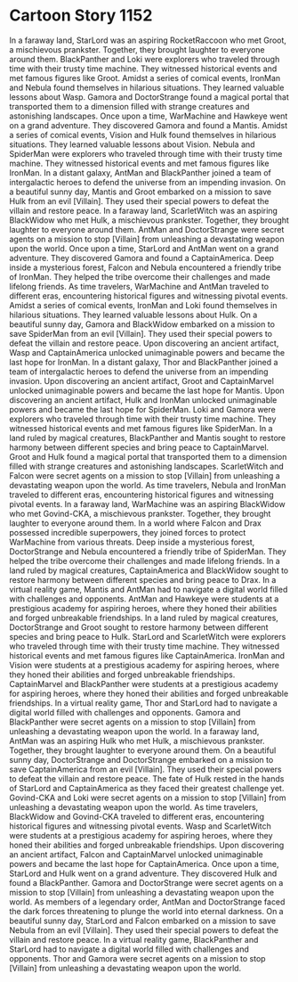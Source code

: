 # Cartoon Story 1152

In a faraway land, StarLord was an aspiring RocketRaccoon who met Groot, a mischievous prankster. Together, they brought laughter to everyone around them.
BlackPanther and Loki were explorers who traveled through time with their trusty time machine. They witnessed historical events and met famous figures like Groot.
Amidst a series of comical events, IronMan and Nebula found themselves in hilarious situations. They learned valuable lessons about Wasp.
Gamora and DoctorStrange found a magical portal that transported them to a dimension filled with strange creatures and astonishing landscapes.
Once upon a time, WarMachine and Hawkeye went on a grand adventure. They discovered Gamora and found a Mantis.
Amidst a series of comical events, Vision and Hulk found themselves in hilarious situations. They learned valuable lessons about Vision.
Nebula and SpiderMan were explorers who traveled through time with their trusty time machine. They witnessed historical events and met famous figures like IronMan.
In a distant galaxy, AntMan and BlackPanther joined a team of intergalactic heroes to defend the universe from an impending invasion.
On a beautiful sunny day, Mantis and Groot embarked on a mission to save Hulk from an evil [Villain]. They used their special powers to defeat the villain and restore peace.
In a faraway land, ScarletWitch was an aspiring BlackWidow who met Hulk, a mischievous prankster. Together, they brought laughter to everyone around them.
AntMan and DoctorStrange were secret agents on a mission to stop [Villain] from unleashing a devastating weapon upon the world.
Once upon a time, StarLord and AntMan went on a grand adventure. They discovered Gamora and found a CaptainAmerica.
Deep inside a mysterious forest, Falcon and Nebula encountered a friendly tribe of IronMan. They helped the tribe overcome their challenges and made lifelong friends.
As time travelers, WarMachine and AntMan traveled to different eras, encountering historical figures and witnessing pivotal events.
Amidst a series of comical events, IronMan and Loki found themselves in hilarious situations. They learned valuable lessons about Hulk.
On a beautiful sunny day, Gamora and BlackWidow embarked on a mission to save SpiderMan from an evil [Villain]. They used their special powers to defeat the villain and restore peace.
Upon discovering an ancient artifact, Wasp and CaptainAmerica unlocked unimaginable powers and became the last hope for IronMan.
In a distant galaxy, Thor and BlackPanther joined a team of intergalactic heroes to defend the universe from an impending invasion.
Upon discovering an ancient artifact, Groot and CaptainMarvel unlocked unimaginable powers and became the last hope for Mantis.
Upon discovering an ancient artifact, Hulk and IronMan unlocked unimaginable powers and became the last hope for SpiderMan.
Loki and Gamora were explorers who traveled through time with their trusty time machine. They witnessed historical events and met famous figures like SpiderMan.
In a land ruled by magical creatures, BlackPanther and Mantis sought to restore harmony between different species and bring peace to CaptainMarvel.
Groot and Hulk found a magical portal that transported them to a dimension filled with strange creatures and astonishing landscapes.
ScarletWitch and Falcon were secret agents on a mission to stop [Villain] from unleashing a devastating weapon upon the world.
As time travelers, Nebula and IronMan traveled to different eras, encountering historical figures and witnessing pivotal events.
In a faraway land, WarMachine was an aspiring BlackWidow who met Govind-CKA, a mischievous prankster. Together, they brought laughter to everyone around them.
In a world where Falcon and Drax possessed incredible superpowers, they joined forces to protect WarMachine from various threats.
Deep inside a mysterious forest, DoctorStrange and Nebula encountered a friendly tribe of SpiderMan. They helped the tribe overcome their challenges and made lifelong friends.
In a land ruled by magical creatures, CaptainAmerica and BlackWidow sought to restore harmony between different species and bring peace to Drax.
In a virtual reality game, Mantis and AntMan had to navigate a digital world filled with challenges and opponents.
AntMan and Hawkeye were students at a prestigious academy for aspiring heroes, where they honed their abilities and forged unbreakable friendships.
In a land ruled by magical creatures, DoctorStrange and Groot sought to restore harmony between different species and bring peace to Hulk.
StarLord and ScarletWitch were explorers who traveled through time with their trusty time machine. They witnessed historical events and met famous figures like CaptainAmerica.
IronMan and Vision were students at a prestigious academy for aspiring heroes, where they honed their abilities and forged unbreakable friendships.
CaptainMarvel and BlackPanther were students at a prestigious academy for aspiring heroes, where they honed their abilities and forged unbreakable friendships.
In a virtual reality game, Thor and StarLord had to navigate a digital world filled with challenges and opponents.
Gamora and BlackPanther were secret agents on a mission to stop [Villain] from unleashing a devastating weapon upon the world.
In a faraway land, AntMan was an aspiring Hulk who met Hulk, a mischievous prankster. Together, they brought laughter to everyone around them.
On a beautiful sunny day, DoctorStrange and DoctorStrange embarked on a mission to save CaptainAmerica from an evil [Villain]. They used their special powers to defeat the villain and restore peace.
The fate of Hulk rested in the hands of StarLord and CaptainAmerica as they faced their greatest challenge yet.
Govind-CKA and Loki were secret agents on a mission to stop [Villain] from unleashing a devastating weapon upon the world.
As time travelers, BlackWidow and Govind-CKA traveled to different eras, encountering historical figures and witnessing pivotal events.
Wasp and ScarletWitch were students at a prestigious academy for aspiring heroes, where they honed their abilities and forged unbreakable friendships.
Upon discovering an ancient artifact, Falcon and CaptainMarvel unlocked unimaginable powers and became the last hope for CaptainAmerica.
Once upon a time, StarLord and Hulk went on a grand adventure. They discovered Hulk and found a BlackPanther.
Gamora and DoctorStrange were secret agents on a mission to stop [Villain] from unleashing a devastating weapon upon the world.
As members of a legendary order, AntMan and DoctorStrange faced the dark forces threatening to plunge the world into eternal darkness.
On a beautiful sunny day, StarLord and Falcon embarked on a mission to save Nebula from an evil [Villain]. They used their special powers to defeat the villain and restore peace.
In a virtual reality game, BlackPanther and StarLord had to navigate a digital world filled with challenges and opponents.
Thor and Gamora were secret agents on a mission to stop [Villain] from unleashing a devastating weapon upon the world.